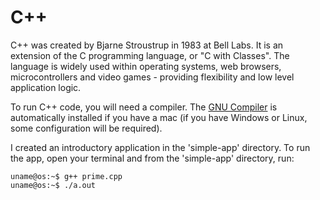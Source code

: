 # C++

C++ was created by Bjarne Stroustrup in 1983 at Bell Labs. It is an extension of the C programming language, or "C with Classes". The language is widely used within operating systems, web browsers, microcontrollers and video games - providing flexibility and low level application logic.

To run C++ code, you will need a compiler. The [GNU Compiler](https://en.wikipedia.org/wiki/GNU_Compiler_Collection) is automatically installed if you have a mac (if you have Windows or Linux, some configuration will be required). 

I created an introductory application in the 'simple-app' directory. To run the app, open your terminal and from the 'simple-app' directory, run: 

```console
uname@os:~$ g++ prime.cpp
uname@os:~$ ./a.out
```
